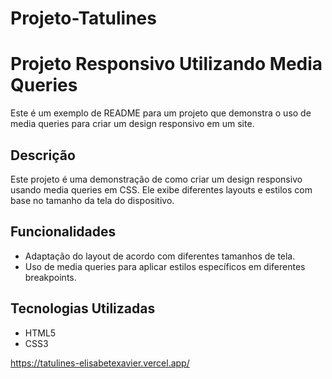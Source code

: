 # Projeto-Tatulines

# Projeto Responsivo Utilizando Media Queries

Este é um exemplo de README para um projeto que demonstra o uso de media queries para criar um design responsivo em um site.

## Descrição

Este projeto é uma demonstração de como criar um design responsivo usando media queries em CSS. Ele exibe diferentes layouts e estilos com base no tamanho da tela do dispositivo.

## Funcionalidades

- Adaptação do layout de acordo com diferentes tamanhos de tela.
- Uso de media queries para aplicar estilos específicos em diferentes breakpoints.

## Tecnologias Utilizadas

- HTML5
- CSS3


https://tatulines-elisabetexavier.vercel.app/
